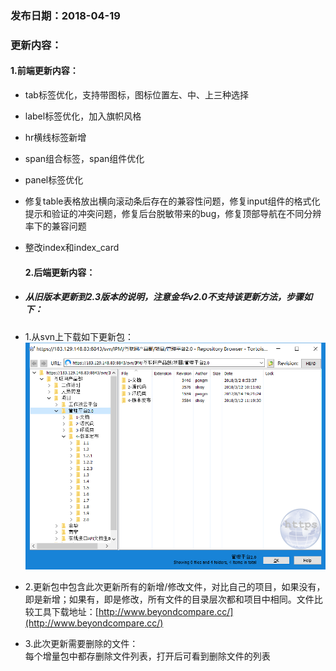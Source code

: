 ### 发布日期：2018-04-19

### 更新内容：

#### 1.前端更新内容：

* tab标签优化，支持带图标，图标位置左、中、上三种选择
* label标签优化，加入旗帜风格
* hr横线标签新增
* span组合标签，span组件优化
* panel标签优化
* 修复table表格放出横向滚动条后存在的兼容性问题，修复input组件的格式化提示和验证的冲突问题，修复后台脱敏带来的bug，修复顶部导航在不同分辨率下的兼容问题
* 整改index和index_card
  #### 2.后端更新内容：

* ##### 从旧版本更新到2.3版本的说明，注意金华v2.0不支持该更新方法，步骤如下：
* 1.从svn上下载如下更新包：  
  ![](/assets/v2.0-1.png)
* 2.更新包中包含此次更新所有的新增/修改文件，对比自己的项目，如果没有，即是新增；如果有，即是修改，所有文件的目录层次都和项目中相同。文件比较工具下载地址：[http://www.beyondcompare.cc/](http://www.beyondcompare.cc/)

* 3.此次更新需要删除的文件：  
  每个增量包中都存删除文件列表，打开后可看到删除文件的列表




